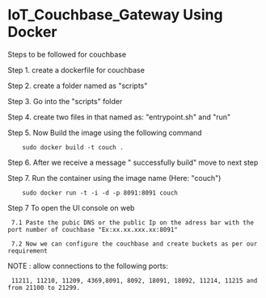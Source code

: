 # IoT_Couchbase_Gateway Using Docker 

Steps to be followed for couchbase
 
Step 1. create a  dockerfile for couchbase 

Step 2. create a folder named as "scripts"

Step 3. Go into the "scripts" folder

Step 4. create two files in that named as: "entrypoint.sh" and "run"

Step 5. Now Build the image using the following command

        sudo docker build -t couch .
        
Step 6. After we receive a message " successfully build" move to next step

Step 7. Run the container using the image name (Here: "couch")

        sudo docker run -t -i -d -p 8091:8091 couch

Step 7   To open the UI console on web 

     7.1 Paste the pubic DNS or the public Ip on the adress bar with the port number of couchbase "Ex:xx.xx.xxx.xx:8091"

     7.2 Now we can configure the couchbase and create buckets as per our requirement

NOTE : allow connections to the following ports: 

     11211, 11210, 11209, 4369,8091, 8092, 18091, 18092, 11214, 11215 and from 21100 to 21299.



